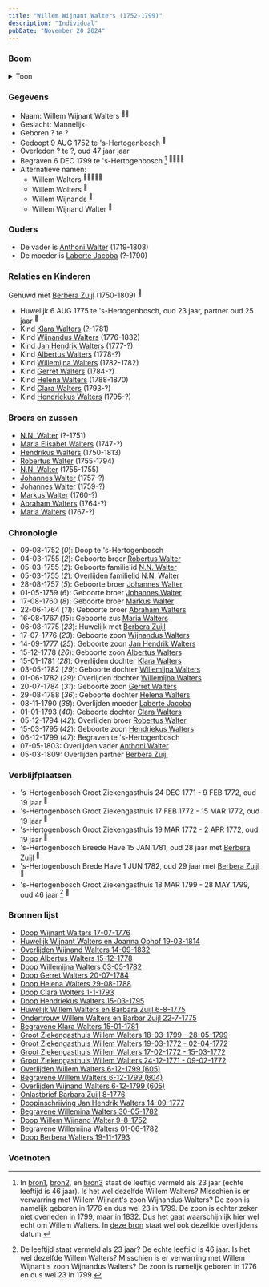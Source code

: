 ```yaml
---
title: "Willem Wijnant Walters (1752-1799)"
description: "Individual"
pubDate: "November 20 2024"
---
```


### Boom
<details><summary>Toon</summary>

![test](https://www.plantuml.com/plantuml/svg/hLPTRzem57tthxXQ7_g4bCIOX0grXGxQiQwhjdNLDasLatYGOfpA3gfGnN_VXPYF9gnpfxtXZ-jpxZdtNd9g2gwBsLGICydK0zTy2Z5F9YETprHwbijSGw6vCdWaL476MIeWoNGYHVbRJ1-AEKp5D1RQb5kc45hanVn1a9rN4ycDWIS20BrSfq9_6MV9H0bZEfqfpzJnCL2o8EGGhbTGXfGHRxgg6ESgWrikyU4tm0syypoV-W07VJfWWnw--lGh4p9TGESevl7yBiwBGegZOsZ2s_uP-A7VXfETIsOoa_AEg_GkqRanSOuyy7O87xhVm8yyYhSNQmAN77Ch10nvaiTyIo100eDUd_Rf2mHEN70ZkFhu5LcsFJWqZGj4oqT2nRb9nbiQdQD7aQQP6c40W-7D9GOqMoiw0y_pcYquaDbeNCo5bFaZKbeGgrEZOMyGotkxOIDnOtaKU6IDTfj9AQPmczqhhWehljaa7tYmiUtlBhIXUtEET5dWeaRBUjPkhrnOC-e9ZJvm-3xBxkMMYE_YWhyMZ7ak31ZMmQTb7RGT_MZP14EszOFM_TXeknGrdPcQh9vJKVkXpIPikMJZD-5p_nhJGUV_d4vNBgjy3oVQTEB4h6jXvCBfPBV1peNMOa-D1Ix0M8cb657prS0NGWh5wy3KfQQ2TLL7JXdxNYbG5BxKv6SIXsNT0kPKv33iNYtxXlw342hLcPZiiJzmjN_LCc6RlHgy73NBdgY1CoSdQ3csmyXflA1CDrVhsniIx_SApyB_DkEN8sXbJ-JluWwvWbBzIGszvJb9Rzix34Euu5oZbgu6s4c-_ZkWn4xKxOQTP0qxdPwlQVFvEWWgwqeyPPNpIZoht6VXytNB8tP8DdxWbqOgrCyD4JkfAWV8o4wIwe7DbTQUOiHsN3MYn0Xg6AnyYjMUGlgsXYe7c0SvHS_ni-it)
</details>

### Gegevens
- Naam: Willem Wijnant Walters <sup><a href="../s00163/" style="text-decoration:none" title="Huwelijk Wijnant Walters en Joanna Ophof 19-03-1814">:link:</a><a href="../s00166/" style="text-decoration:none" title="Doop Helena Walters 29-08-1788">:link:</a></sup>
- Geslacht: Mannelijk
- Geboren ? te ? 
- Gedoopt 9 AUG 1752 te 's-Hertogenbosch <sup><a href="../s00180/" style="text-decoration:none" title="Doop Willem Wijnand Walter 9-8-1752">:link:</a></sup>
- Overleden ? te ?, oud 47 jaar jaar 
- Begraven 6 DEC 1799 te 's-Hertogenbosch [^1] <sup><a href="../s00163/" style="text-decoration:none" title="Huwelijk Wijnant Walters en Joanna Ophof 19-03-1814">:link:</a><a href="../s00184/" style="text-decoration:none" title="Overlijden Willem Walters 6-12-1799 (605)">:link:</a><a href="../s00259/" style="text-decoration:none" title="Begravene Willem Walters 6-12-1799 (604)">:link:</a><a href="../s00260/" style="text-decoration:none" title="Overlijden Wijnand Walters 6-12-1799 (605)">:link:</a></sup>
- Alternatieve namen:
  - Willem Walters <sup><a href="../s00179/" style="text-decoration:none" title="Ondertrouw Willem Walters en Barbar Zuijl 22-7-1775">:link:</a><a href="../s00182/" style="text-decoration:none" title="Doop Albertus Walters 15-12-1778">:link:</a><a href="../s00165/" style="text-decoration:none" title="Doop Gerret Walters 20-07-1784">:link:</a><a href="../s00167/" style="text-decoration:none" title="Doop Hendriekus Walters 15-03-1795">:link:</a><a href="../s00178/" style="text-decoration:none" title="Huwelijk Willem Walters en Barbara Zuijl 6-8-1775">:link:</a></sup>
  - Willem Wolters <sup><a href="../s00183/" style="text-decoration:none" title="Doop Clara Wolters 1-1-1793">:link:</a></sup>
  - Willem Wijnands <sup><a href="../s00245/" style="text-decoration:none" title="Doop Willemijna Walters 03-05-1782">:link:</a></sup>
  - Willem Wijnand Walter <sup><a href="../s00180/" style="text-decoration:none" title="Doop Willem Wijnand Walter 9-8-1752">:link:</a></sup>

### Ouders
- De vader is [Anthoni Walter](../i00131/) (1719-1803)
- De moeder is [Laberte Jacoba](../i00132/) (?-1790)

### Relaties en Kinderen

Gehuwd met [Berbera Zuijl](../i00121/) (1750-1809) <sup><a href="../s00178/" style="text-decoration:none" title="Huwelijk Willem Walters en Barbara Zuijl 6-8-1775">:link:</a></sup>
- Huwelijk 6 AUG 1775 te 's-Hertogenbosch, oud 23 jaar, partner oud 25 jaar <sup><a href="../s00178/" style="text-decoration:none" title="Huwelijk Willem Walters en Barbara Zuijl 6-8-1775">:link:</a></sup>
- Kind [Klara Walters](../i00157/) (?-1781)
- Kind [Wijnandus Walters](../i00101/) (1776-1832)
- Kind [Jan Hendrik Walters](../i00160/) (1777-?)
- Kind [Albertus Walters](../i00134/) (1778-?)
- Kind [Willemijna Walters](../i00153/) (1782-1782)
- Kind [Gerret Walters](../i00122/) (1784-?)
- Kind [Helena Walters](../i00123/) (1788-1870)
- Kind [Clara Walters](../i00135/) (1793-?)
- Kind [Hendriekus Walters](../i00124/) (1795-?)

### Broers en zussen
- [N.N. Walter](../i00143/) (?-1751)
- [Maria Elisabet Walters](../i00147/) (1747-?)
- [Hendrikus Walters](../i00139/) (1750-1813)
- [Robertus Walter](../i00140/) (1755-1794)
- [N.N. Walter](../i00173/) (1755-1755)
- [Johannes Walter](../i00141/) (1757-?)
- [Johannes Walter](../i00146/) (1759-?)
- [Markus Walter](../i00144/) (1760-?)
- [Abraham Walters](../i00133/) (1764-?)
- [Maria Walters](../i00138/) (1767-?)

### Chronologie
- 09-08-1752 (<i>0</i>): Doop te 's-Hertogenbosch
- 04-03-1755 (<i>2</i>): Geboorte broer [Robertus Walter](../i00140/)
- 05-03-1755 (<i>2</i>): Geboorte familielid [N.N. Walter](../i00173/)
- 05-03-1755 (<i>2</i>): Overlijden familielid [N.N. Walter](../i00173/)
- 28-08-1757 (<i>5</i>): Geboorte broer [Johannes Walter](../i00141/)
- 01-05-1759 (<i>6</i>): Geboorte broer [Johannes Walter](../i00146/)
- 17-08-1760 (<i>8</i>): Geboorte broer [Markus Walter](../i00144/)
- 22-06-1764 (<i>11</i>): Geboorte broer [Abraham Walters](../i00133/)
- 16-08-1767 (<i>15</i>): Geboorte zus [Maria Walters](../i00138/)
- 06-08-1775 (<i>23</i>): Huwelijk met [Berbera Zuijl](../i00121/)
- 17-07-1776 (<i>23</i>): Geboorte zoon [Wijnandus Walters](../i00101/)
- 14-09-1777 (<i>25</i>): Geboorte zoon [Jan Hendrik Walters](../i00160/)
- 15-12-1778 (<i>26</i>): Geboorte zoon [Albertus Walters](../i00134/)
- 15-01-1781 (<i>28</i>): Overlijden dochter [Klara Walters](../i00157/)
- 03-05-1782 (<i>29</i>): Geboorte dochter [Willemijna Walters](../i00153/)
- 01-06-1782 (<i>29</i>): Overlijden dochter [Willemijna Walters](../i00153/)
- 20-07-1784 (<i>31</i>): Geboorte zoon [Gerret Walters](../i00122/)
- 29-08-1788 (<i>36</i>): Geboorte dochter [Helena Walters](../i00123/)
- 08-11-1790 (<i>38</i>): Overlijden moeder [Laberte Jacoba](../i00132/)
- 01-01-1793 (<i>40</i>): Geboorte dochter [Clara Walters](../i00135/)
- 05-12-1794 (<i>42</i>): Overlijden broer [Robertus Walter](../i00140/)
- 15-03-1795 (<i>42</i>): Geboorte zoon [Hendriekus Walters](../i00124/)
- 06-12-1799 (<i>47</i>): Begraven te 's-Hertogenbosch
- 07-05-1803: Overlijden vader [Anthoni Walter](../i00131/)
- 05-03-1809: Overlijden partner [Berbera Zuijl](../i00121/)

### Verblijfplaatsen
- 's-Hertogenbosch Groot Ziekengasthuis 24 DEC 1771 - 9 FEB 1772, oud 19 jaar  <sup><a href="../s00252/" style="text-decoration:none" title="Groot Ziekengasthuis Willem Walters 24-12-1771 - 09-02-1772">:link:</a></sup>
- 's-Hertogenbosch Groot Ziekengasthuis 17 FEB 1772 - 15 MAR 1772, oud 19 jaar  <sup><a href="../s00253/" style="text-decoration:none" title="Groot Ziekengasthuis Willem Walters 17-02-1772 - 15-03-1772">:link:</a></sup>
- 's-Hertogenbosch Groot Ziekengasthuis 19 MAR 1772 - 2 APR 1772, oud 19 jaar  <sup><a href="../s00254/" style="text-decoration:none" title="Groot Ziekengasthuis Willem Walters 19-03-1772 - 02-04-1772">:link:</a></sup>
- 's-Hertogenbosch Breede Have 15 JAN 1781, oud 28 jaar met [Berbera Zuijl](../i00121/) <sup><a href="../s00257/" style="text-decoration:none" title="Begravene Klara Walters 15-01-1781">:link:</a></sup>
- 's-Hertogenbosch Brede Have 1 JUN 1782, oud 29 jaar met [Berbera Zuijl](../i00121/) <sup><a href="../s00255/" style="text-decoration:none" title="Begravene Willemijna Walters 01-06-1782">:link:</a></sup>
- 's-Hertogenbosch Groot Ziekengasthuis 18 MAR 1799 - 28 MAY 1799, oud 46 jaar  [^2] <sup><a href="../s00258/" style="text-decoration:none" title="Groot Ziekengasthuis Willem Walters 18-03-1799 - 28-05-1799">:link:</a></sup>

### Bronnen lijst
- [Doop Wijnant Walters 17-07-1776](../s00164/)
- [Huwelijk Wijnant Walters en Joanna Ophof 19-03-1814](../s00163/)
- [Overlijden Wijnand Walters 14-09-1832](../s00175/)
- [Doop Albertus Walters 15-12-1778](../s00182/)
- [Doop Willemijna Walters 03-05-1782](../s00245/)
- [Doop Gerret Walters 20-07-1784](../s00165/)
- [Doop Helena Walters 29-08-1788](../s00166/)
- [Doop Clara Wolters 1-1-1793](../s00183/)
- [Doop Hendriekus Walters 15-03-1795](../s00167/)
- [Huwelijk Willem Walters en Barbara Zuijl 6-8-1775](../s00178/)
- [Ondertrouw Willem Walters en Barbar Zuijl 22-7-1775](../s00179/)
- [Begravene Klara Walters 15-01-1781](../s00257/)
- [Groot Ziekengasthuis Willem Walters 18-03-1799 - 28-05-1799](../s00258/)
- [Groot Ziekengasthuis Willem Walters 19-03-1772 - 02-04-1772](../s00254/)
- [Groot Ziekengasthuis Willem Walters 17-02-1772 - 15-03-1772](../s00253/)
- [Groot Ziekengasthuis Willem Walters 24-12-1771 - 09-02-1772](../s00252/)
- [Overlijden Willem Walters 6-12-1799 (605)](../s00184/)
- [Begravene Willem Walters 6-12-1799 (604)](../s00259/)
- [Overlijden Wijnand Walters 6-12-1799 (605)](../s00260/)
- [Onlastbrief Barbara Zuijl 8-1776](../s00185/)
- [Doopinschrijving Jan Hendrik Walters 14-09-1777 ](../s00265/)
- [Begravene  Willemina Walters 30-05-1782](../s00291/)
- [Doop Willem Wijnand Walter 9-8-1752](../s00180/)
- [Begravene Willemijna Walters 01-06-1782](../s00255/)
- [Doop Berbera Walters 19-11-1793](../s00283/)

### Voetnoten
[^1]: In [bron1](../s00184), [bron2](../s00259), en [bron3](../s00260) staat de leeftijd vermeld als 23 jaar (echte leeftijd is 46 jaar).
Is het wel dezelfde Willem Walters?
Misschien is er verwarring met Willem Wijnant's zoon Wijnandus Walters? De zoon is namelijk
geboren in 1776 en dus wel 23 in 1799. De zoon is echter zeker niet overleden in 1799, maar in 1832. Dus het gaat waarschijnlijk hier wel echt om Willem Walters.
In [deze bron](../s00163) staat wel ook dezelfde overlijdens datum.

[^2]: De leeftijd staat vermeld als 23 jaar? De echte leeftijd is 46 jaar. Is het wel dezelfde Willem Walters?
Misschien is er verwarring met Willem Wijnant's zoon Wijnandus Walters? De zoon is namelijk
geboren in 1776 en dus wel 23 in 1799.
